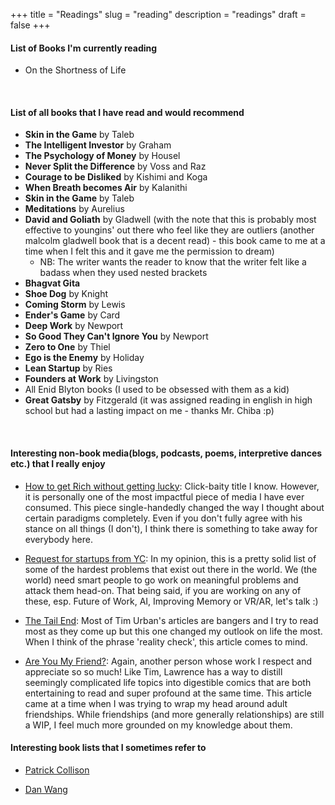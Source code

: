 +++
title = "Readings"
slug = "reading"
description = "readings"
draft = false
+++

#### List of Books I'm currently reading

* On the Shortness of Life 


&nbsp;



#### List of all books that I have read and would recommend 

* __Skin in the Game__ by Taleb
* __The Intelligent Investor__ by Graham
* __The Psychology of Money__ by Housel
* __Never Split the Difference__ by Voss and Raz
* __Courage to be Disliked__ by Kishimi and Koga
* __When Breath becomes Air__ by Kalanithi
* __Skin in the Game__ by Taleb
* __Meditations__ by Aurelius
* __David and Goliath__ by Gladwell (with the note that this is probably most effective to youngins' out there who feel like they are outliers (another malcolm gladwell book that is a decent read) - this book came to me at a time when I felt this and it gave me the permission to dream)
    - NB: The writer wants the reader to know that the writer felt like a badass when they used nested brackets
* __Bhagvat Gita__
* __Shoe Dog__ by Knight
* __Coming Storm__ by Lewis
* __Ender's Game__ by Card
* __Deep Work__ by Newport
* __So Good They Can't Ignore You__ by Newport
* __Zero to One__ by Thiel
* __Ego is the Enemy__ by Holiday
* __Lean Startup__ by Ries
* __Founders at Work__ by Livingston
* All Enid Blyton books (I used to be obsessed with them as a kid)
* __Great Gatsby__ by Fitzgerald (it was assigned reading in english in high school but had a lasting impact on me - thanks Mr. Chiba :p)

&nbsp;


#### Interesting non-book media(blogs, podcasts, poems, interpretive dances etc.) that I really enjoy 

* [How to get Rich without getting lucky](https://nav.al/rich): Click-baity title I know. However, it is personally one of the most impactful piece of media I have ever consumed. This piece single-handedly changed the way I thought about certain paradigms completely. Even if you don't fully agree with his stance on all things (I don't), I think there is something to take away for everybody here. 

* [Request for startups from YC](https://www.ycombinator.com/rfs/): In my opinion, this is a pretty solid list of some of the hardest problems that exist out there in the world. We (the world) need smart people to go work on meaningful problems and attack them head-on. That being said, if you are working on any of these, esp. Future of Work, AI, Improving Memory or VR/AR, let's talk :)

* [The Tail End](https://waitbutwhy.com/2015/12/the-tail-end.html): Most of Tim Urban's articles are bangers and I try to read most as they come up but this one changed my outlook on life the most. When I think of the phrase 'reality check', this article comes to mind. 

* [Are You My Friend?](https://moretothat.com/are-you-my-friend/): Again, another person whose work I respect and appreciate so so much! Like Tim, Lawrence has a way to distill seemingly complicated life topics into digestible comics that are both entertaining to read and super profound at the same time. This article came at a time when I was trying to wrap my head around adult friendships. While friendships (and more generally relationships) are still a WIP, I feel much more grounded on my knowledge about them. 


#### Interesting book lists that I sometimes refer to 


* [Patrick Collison](https://patrickcollison.com/bookshelf)

* [Dan Wang](https://danwang.co/books/)


